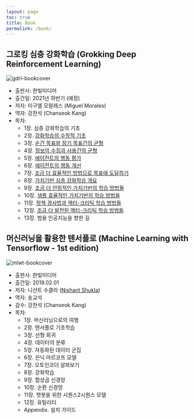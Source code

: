 ```yaml
---
layout: page
toc: true
title: Book
permalink: /book/
---
```


## 그로킹 심층 강화학습 (Grokking Deep Reinforcement Learning)

![gdrl-bookcover]({{site.baseurl}}/images/gdrl-bookcover.jpeg "Grokking Deep Reinforcement Learning" )

- 출판사: 한빛미디어
- 출간일: 2021년 하반기 (예정)
- 저자: 미구엘 모랄레스 (Miguel Morales)
- 역자: 강찬석 (Chanseok Kang)
- 목차:
  - 1장. 심층 강화학습의 기초
  - 2장. [강화학습의 수학적 기초](https://goodboychan.github.io/book/GDRL-chapter-2.html)
  - 3장. [순간 목표와 장기 목표간의 균형](https://goodboychan.github.io/book/GDRL-chapter-3.html)
  - 4장. [정보의 수집과 사용간의 균형](https://goodboychan.github.io/book/GDRL-chapter-4.html)
  - 5장. [에이전트의 행동 평가](https://goodboychan.github.io/book/GDRL-chapter-5.html)
  - 6장. [에이전트의 행동 개선](https://goodboychan.github.io/book/GDRL-chapter-6.html)
  - 7장. [조금 더 효율적인 방법으로 목표에 도달하기](https://goodboychan.github.io/book/GDRL-chapter-7.html)
  - 8장. [가치기반 심층 강화학습 개요](https://goodboychan.github.io/book/GDRL-chapter-8.html)
  - 9장. [조금 더 안정적인 가치기반의 학습 방법들](https://goodboychan.github.io/book/GDRL-chapter-9.html)
  - 10장. [샘플 효율적인 가치기반의 학습 방법들](https://goodboychan.github.io/book/GDRL-chapter-10.html)
  - 11장. [정책 경사법과 액터-크리틱 학습 방법들](https://goodboychan.github.io/book/GDRL-chapter-11.html)
  - 12장. [조금 더 발전된 액터-크리틱 학습 방법들](https://goodboychan.github.io/book/GDRL-chapter-12.html)
  - 13장. 범용 인공지능을 향한 길

## 머신러닝을 활용한 텐서플로 (Machine Learning with Tensorflow - 1st edition)

![mlwt-bookcover]({{site.baseurl}}/images/mlwt-bookcover.jpg "Machine Learning with Tensorflow")

- 출판사: 한빛미디어
- 출간일: 2019.02.01
- 저자: 니샨트 수클라 ([Nishant Shukla](https://shukla.io/))
- 역자: 송교석 
- 감수: 강찬석 (Chanseok Kang)
- 목차:
  - 1장. 머신러닝으로의 여행
  - 2장. 텐서플로 기초학습
  - 3장. 선형 회귀
  - 4장. 데이터의 분류
  - 5장. 자동화된 데이터 군집
  - 6장. 은닉 마르코프 모델
  - 7장. 오토인코더 살펴보기
  - 8장. 강화학습
  - 9장. 합성곱 신경망
  - 10장. 순환 신경망
  - 11장. 챗봇을 위한 시퀀스2시퀀스 모델
  - 12장. 유틸리티
  - Appendix. 설치 가이드

